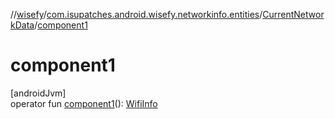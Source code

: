 //[wisefy](../../../index.md)/[com.isupatches.android.wisefy.networkinfo.entities](../index.md)/[CurrentNetworkData](index.md)/[component1](component1.md)

# component1

[androidJvm]\
operator fun [component1](component1.md)(): [WifiInfo](https://developer.android.com/reference/kotlin/android/net/wifi/WifiInfo.html)
